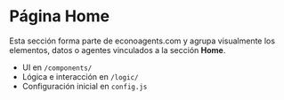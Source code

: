 # Página Home

Esta sección forma parte de econoagents.com y agrupa visualmente los elementos, datos o agentes vinculados a la sección **Home**.

- UI en `/components/`
- Lógica e interacción en `/logic/`
- Configuración inicial en `config.js`
